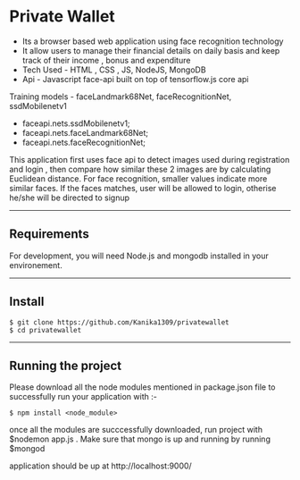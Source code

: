 # Private Wallet

* Its a browser based web application using face recognition technology 
* It allow users to manage their financial details on daily basis and keep track of their income , bonus and expenditure 
* Tech Used - HTML , CSS , JS, NodeJS, MongoDB
* Api - Javascript face-api built on top of tensorflow.js core api 

Training models -  faceLandmark68Net, faceRecognitionNet, ssdMobilenetv1
* faceapi.nets.ssdMobilenetv1;
* faceapi.nets.faceLandmark68Net;
* faceapi.nets.faceRecognitionNet;

This application first uses face api to detect images used during registration and login , then compare how similar these 2 images are by calculating Euclidean distance. 
For face recognition, smaller values indicate more similar faces.
If the faces matches, user will be allowed to login, otherise he/she will be directed to signup 

---
## Requirements

For development, you will need Node.js and mongodb installed in your environement.

---
## Install

    $ git clone https://github.com/Kanika1309/privatewallet
    $ cd privatewallet

---
## Running the project
Please download all the node modules mentioned in package.json file to successfully run your application with :- 
```
$ npm install <node_module> 
```    
once all the modules are succcessfully downloaded, run project with $nodemon app.js . Make sure that mongo is up and running by running $mongod 

application should be up at http://localhost:9000/
